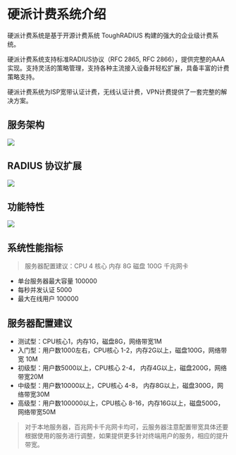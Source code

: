 # 硬派计费系统介绍

硬派计费系统是基于开源计费系统 ToughRADIUS 构建的强大的企业级计费系统。

硬派计费系统支持标准RADIUS协议（RFC 2865, RFC 2866），提供完整的AAA实现。支持灵活的策略管理，支持各种主流接入设备并轻松扩展，具备丰富的计费策略支持。

硬派计费系统为ISP宽带认证计费，无线认证计费，VPN计费提供了一套完整的解决方案。

## 服务架构

![](http://qnstatic.toughcloud.net/toughee-struct.png)


## RADIUS 协议扩展

![](http://qnstatic.toughcloud.net/toughee_radius_ext.png)

## 功能特性

![](http://qnstatic.toughcloud.net/toughee-features.png)

## 系统性能指标

> 服务器配置建议：CPU 4 核心 内存 8G  磁盘 100G 千兆网卡

- 单台服务器最大容量   100000
- 每秒并发认证  5000
- 最大在线用户  100000

## 服务器配置建议

- 测试型：CPU核心1，内存1G，磁盘8G，网络带宽1M
- 入门型：用户数1000左右，CPU核心 1-2，内存2G以上，磁盘100G，网络带宽 10M
- 初级型：用户数5000以上，CPU核心 2-4， 内存4G以上，磁盘200G，网络带宽20M
- 中级型：用户数10000以上，CPU核心 4-8， 内存8G以上，磁盘300G，网络带宽30M
- 高级型：用户数100000以上，CPU核心 8-16，内存16G以上，磁盘500G，网络带宽50M

> 对于本地服务器，百兆网卡千兆网卡均可，云服务器注意配置带宽具体还要根据使用的服务进行调整，如果提供更多针对终端用户的服务，相应的提升带宽。



